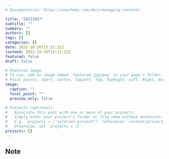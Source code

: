 ```yaml
---
# Documentation: https://wowchemy.com/docs/managing-content/

title: "20221027"
subtitle: ""
summary: ""
authors: []
tags: []
categories: []
date: 2022-10-26T15:21:12Z
lastmod: 2022-10-26T15:21:12Z
featured: false
draft: false

# Featured image
# To use, add an image named `featured.jpg/png` to your page's folder.
# Focal points: Smart, Center, TopLeft, Top, TopRight, Left, Right, BottomLeft, Bottom, BottomRight.
image:
  caption: ""
  focal_point: ""
  preview_only: false

# Projects (optional).
#   Associate this post with one or more of your projects.
#   Simply enter your project's folder or file name without extension.
#   E.g. `projects = ["internal-project"]` references `content/project/deep-learning/index.md`.
#   Otherwise, set `projects = []`.
projects: []
---
```


## Note

